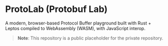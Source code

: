 # ProtoLab (Protobuf Lab)
A modern, browser-based Protocol Buffer playground built with Rust + Leptos compiled to WebAssembly (WASM), with JavaScript interop.

> **Note**: This repository is a public placeholder for the private repository.
